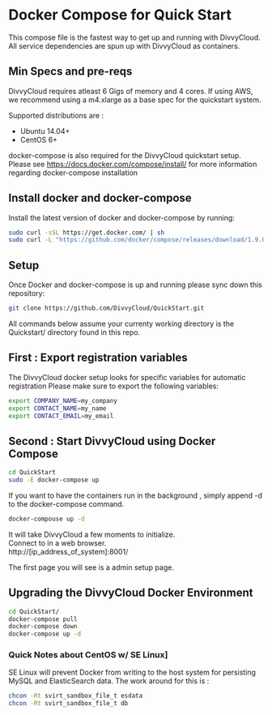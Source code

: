 # Docker Compose for Quick Start 

This compose file is the fastest way to get up and running with DivvyCloud.
All service dependencies are spun up with DivvyCloud as containers.

## Min Specs and pre-reqs
DivvyCloud requires atleast 6 Gigs of memory and 4 cores. 
If using AWS, we recommend using a  m4.xlarge as a base spec for the quickstart system. 

Supported distributions are :

 - Ubuntu 14.04+ 
 - CentOS 6+

docker-compose is also required for the DivvyCloud quickstart setup. 
Please see  https://docs.docker.com/compose/install/  for more information regarding docker-compose installation

## Install docker and docker-compose

Install the latest version of docker and docker-compose by running:

```bash
sudo curl -sSL https://get.docker.com/ | sh
sudo curl -L "https://github.com/docker/compose/releases/download/1.9.0/docker-compose-$(uname -s)-$(uname -m)" -o /usr/local/bin/docker-compose
```


## Setup 

Once Docker and docker-compose is up and running please sync down this repository:
```bash
git clone https://github.com/DivvyCloud/QuickStart.git
```
All commands below assume your currenty working directory is the Quickstart/ directory found in this repo. 

## First : Export registration variables 
The DivvyCloud docker setup looks for specific variables for automatic registration
Please make sure to export the following variables:

```bash
export COMPANY_NAME=my_company
export CONTACT_NAME=my_name
export CONTACT_EMAIL=my_email
````

## Second : Start DivvyCloud using Docker Compose ##

```bash
cd QuickStart
sudo -E docker-compose up
````

If you want to have the containers run in the background , simply append -d to the docker-compose command. 
```bash
docker-compouse up -d
```


It will take DivvyCloud a few moments to initialize.   
Connect to in a web browser.  
http://[ip_address_of_system]:8001/  

The first page you will see is a admin setup page.    

## Upgrading the DivvyCloud Docker Environment

```bash
cd QuickStart/
docker-compose pull
docker-compose down
docker-compose up -d
```

### Quick Notes about CentOS w/ SE Linux] ###

SE Linux will prevent Docker from writing to the host system for persisting  
MySQL and ElasticSearch data. The work around for this is :  

```bash
chcon -Rt svirt_sandbox_file_t esdata
chcon -Rt svirt_sandbox_file_t db
```
